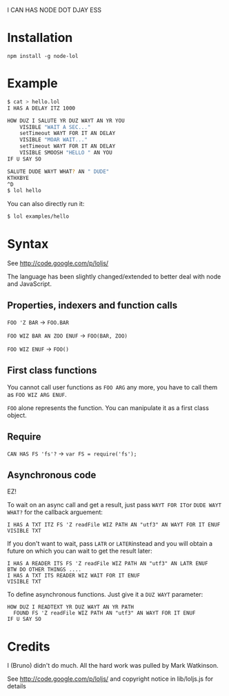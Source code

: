 I CAN HAS NODE DOT DJAY ESS

# Installation

```
npm install -g node-lol
```

# Example

``` sh
$ cat > hello.lol
I HAS A DELAY ITZ 1000

HOW DUZ I SALUTE YR DUZ WAYT AN YR YOU
	VISIBLE "WAIT A SEC..."
	setTimeout WAYT FOR IT AN DELAY
	VISIBLE "MOAR WAIT..."
	setTimeout WAYT FOR IT AN DELAY
	VISIBLE SMOOSH "HELLO " AN YOU
IF U SAY SO

SALUTE DUDE WAYT WHAT? AN " DUDE"
KTHXBYE
^D
$ lol hello
```

You can also directly run it:

```sh
$ lol examples/hello
```

# Syntax

See http://code.google.com/p/loljs/

The language has been slightly changed/extended to better deal with node and JavaScript. 

## Properties, indexers and function calls

`FOO 'Z BAR` -> `FOO.BAR`

`FOO WIZ BAR AN ZOO ENUF` -> `FOO(BAR, ZOO)`

`FOO WIZ ENUF` -> `FOO()`

## First class functions

You cannot call user functions as `FOO ARG` any more, you have to call them as `FOO WIZ ARG ENUF`.

`FOO` alone represents the function. You can manipulate it as a first class object.

## Require

`CAN HAS FS 'fs'?` -> `var FS = require('fs');`

## Asynchronous code

EZ! 

To wait on an async call and get a result, just pass `WAYT FOR IT`or `DUDE WAYT WHAT?` for the callback arguement:

```
I HAS A TXT ITZ FS 'Z readFile WIZ PATH AN "utf3" AN WAYT FOR IT ENUF
VISIBLE TXT
```

If you don't want to wait, pass `LATR` or `LATER`instead and you will obtain a future on which you can wait to get the result later:

```
I HAS A READER ITS FS 'Z readFile WIZ PATH AN "utf3" AN LATR ENUF
BTW DO OTHER THINGS ....
I HAS A TXT ITS READER WIZ WAIT FOR IT ENUF
VISIBLE TXT
```

To define asynchronous functions. Just give it a `DUZ WAYT` parameter:


```
HOW DUZ I READTEXT YR DUZ WAYT AN YR PATH
  FOUND FS 'Z readFile WIZ PATH AN "utf3" AN WAYT FOR IT ENUF
IF U SAY SO
```

# Credits

I (Bruno) didn't do much. All the hard work was pulled by Mark Watkinson.

See http://code.google.com/p/loljs/ and copyright notice in lib/loljs.js for details
